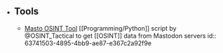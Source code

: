 - ## Tools
	- [Masto OSINT Tool](https://github.com/C3n7ral051nt4g3ncy/Masto) [[Programming/Python]] script by @OSINT_Tactical to get [[OSINT]] data from Mastodon servers
	  id:: 63741503-4895-4bb9-ae87-e367c2a92f9e